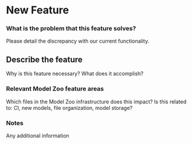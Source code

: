 # New Feature

### What is the problem that this feature solves?
Please detail the discrepancy with our current functionality.

## Describe the feature
Why is this feature necessary? What does it accomplish?

### Relevant Model Zoo feature areas
Which files in the Model Zoo infrastructure does this impact?
Is this related to: CI, new models, file organization, model storage?

### Notes
Any additional information
